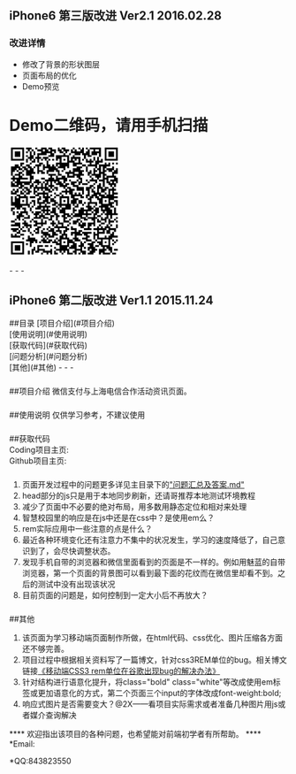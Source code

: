 <h2>iPhone6  第三版改进 Ver2.1 2016.02.28</h2>
<a name="改进详情"></a>
<h3>改进详情</h3>
<ul>
    <li>修改了背景的形状图层</li>
	<li>页面布局的优化</li>
	<li>Demo预览</li>
</ul>
<h1>Demo二维码，请用手机扫描</h1>
<p><img src= "https://raw.githubusercontent.com/hawtim/iphone6_activity_pages/master/1456931561.png" width="200" height="200"></p>
- - -
<h2>iPhone6  第二版改进 Ver1.1 2015.11.24</h2>
##目录
[项目介绍](#项目介绍)<br>
[使用说明](#使用说明)<br>
[获取代码](#获取代码)<br>
[问题分析](#问题分析)<br>
[其他](#其他)
- - -
<h3><a name="项目介绍"></a></h3>
##项目介绍
微信支付与上海电信合作活动资讯页面。
<h3><a name="使用说明"></a></h3>
##使用说明
仅供学习参考，不建议使用
<h3><a name="获取代码"></a></h3>
##获取代码
<dt>Coding项目主页:</dt>
<dd><https://coding.net/u/hawtim/p/H5_iP6></dd>
<dt>Github项目主页:</dt>
<dd><https://github.com/hawtim/iphone6_activity_pages></dd>
<h3><a name="问题分析"></a></h3>
<ol>
	<li>页面开发过程中的问题更多详见主目录下的<a href="https://raw.githubusercontent.com/hawtim/iphone6_activity_pages/master/问题汇总及答案.md">"问题汇总及答案.md"</a></li>
	<li>head部分的js只是用于本地同步刷新，还请哥推荐本地测试环境教程</li>
	<li>减少了页面中不必要的绝对布局，用多数用静态定位和相对来处理</li>
	<li>智慧校园里的响应是在js中还是在css中？是使用em么？</li>
	<li>rem实际应用中一些注意的点是什么？</li>
	<li>最近各种环境变化还有注意力不集中的状况发生，学习的速度降低了，自己意识到了，会尽快调整状态。</li>
	<li>发现手机自带的浏览器和微信里面看到的页面是不一样的。例如用魅蓝的自带浏览器，第一个页面的背景图可以看到最下面的花纹而在微信里却看不到。之后的测试中没有出现该状况</li>
	<li>目前页面的问题是，如何控制到一定大小后不再放大？</li>
</ol>
<h3><a name="其他"></a></h3>
##其他
<ol>
	<li>该页面为学习移动端页面制作所做，在html代码、css优化、图片压缩各方面还不够完善。</li>
	<li>项目过程中根据相关资料写了一篇博文，针对css3REM单位的bug。相关博文链接<a href="http://vastfield.blog.163.com/blog/static/13042225820151030895622/">《移动端CSS3 rem单位在谷歌出现bug的解决办法》</a></li>
	<li>针对结构进行语意化提升，将class="bold" class="white"等改成使用em标签或更加语意化的方式，第二个页面三个input的字体改成font-weight:bold;</li>
	<li>响应式图片是否需要变大？@2X——看项目实际需求或者准备几种图片用js或者媒介查询解决</li>
</ol>
****
欢迎指出该项目的各种问题，也希望能对前端初学者有所帮助。
****
*Email:<hawtim_zhang@qq.com>

*QQ:843823550

